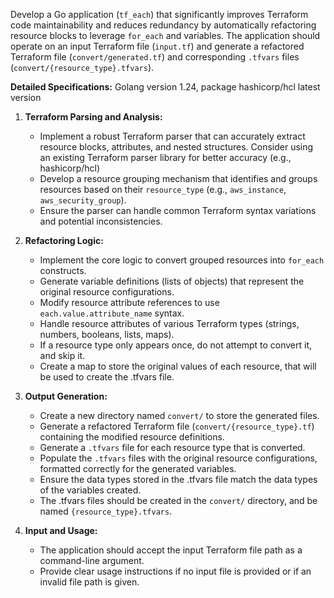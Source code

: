 Develop a Go application (`tf_each`) that significantly improves Terraform code maintainability and reduces redundancy by automatically refactoring resource blocks to leverage `for_each` and variables. The application should operate on an input Terraform file (`input.tf`) and generate a refactored Terraform file (`convert/generated.tf`) and corresponding `.tfvars` files (`convert/{resource_type}.tfvars`).

**Detailed Specifications:**
Golang version 1.24, package hashicorp/hcl latest version
1.  **Terraform Parsing and Analysis:**
    * Implement a robust Terraform parser that can accurately extract resource blocks, attributes, and nested structures. Consider using an existing Terraform parser library for better accuracy (e.g., hashicorp/hcl)
    * Develop a resource grouping mechanism that identifies and groups resources based on their `resource_type` (e.g., `aws_instance`, `aws_security_group`).
    * Ensure the parser can handle common Terraform syntax variations and potential inconsistencies.

2.  **Refactoring Logic:**
    * Implement the core logic to convert grouped resources into `for_each` constructs.
    * Generate variable definitions (lists of objects) that represent the original resource configurations.
    * Modify resource attribute references to use `each.value.attribute_name` syntax.
    * Handle resource attributes of various Terraform types (strings, numbers, booleans, lists, maps).
    * If a resource type only appears once, do not attempt to convert it, and skip it.
    * Create a map to store the original values of each resource, that will be used to create the .tfvars file.

3.  **Output Generation:**
    * Create a new directory named `convert/` to store the generated files.
    * Generate a refactored Terraform file (`convert/{resource_type}.tf`) containing the modified resource definitions.
    * Generate a `.tfvars` file for each resource type that is converted.
    * Populate the `.tfvars` files with the original resource configurations, formatted correctly for the generated variables.
    * Ensure the data types stored in the .tfvars file match the data types of the variables created.
    * The .tfvars files should be created in the `convert/` directory, and be named `{resource_type}.tfvars`.

4.  **Input and Usage:**
    * The application should accept the input Terraform file path as a command-line argument.
    * Provide clear usage instructions if no input file is provided or if an invalid file path is given.
